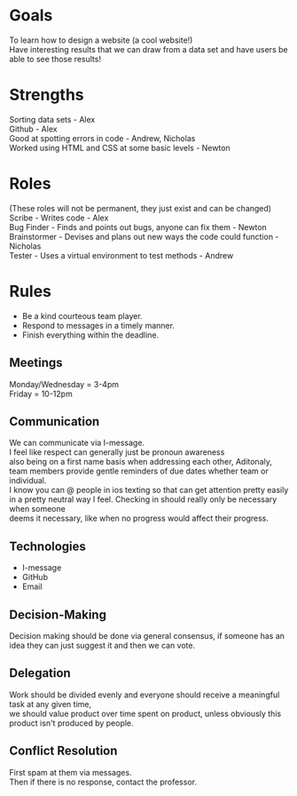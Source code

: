 # Goals
To learn how to design a website (a cool website!)  
Have interesting results that we can draw from a data set and have users be able to see those results!

# Strengths
Sorting data sets - Alex  
Github - Alex  
Good at spotting errors in code - Andrew, Nicholas  
Worked using HTML and CSS at some basic levels - Newton  


# Roles
(These roles will not be permanent, they just exist and can be changed)  
Scribe - Writes code - Alex  
Bug Finder - Finds and points out bugs, anyone can fix them - Newton  
Brainstormer - Devises and plans out new ways the code could function - Nicholas  
Tester - Uses a virtual environment to test methods - Andrew

# Rules
* Be a kind courteous team player.  
* Respond to messages in a timely manner.  
* Finish everything within the deadline.

## Meetings
Monday/Wednesday = 3-4pm  
Friday = 10-12pm

## Communication
We can communicate via I-message.  
I feel like respect can generally just be pronoun awareness  
also being on a first name basis when addressing each other,
Aditonaly, team members provide gentle reminders of due dates whether team or individual.  
I know you can @ people in ios texting so that can get attention pretty easily in a
pretty neutral way I feel. Checking in should really only be necessary when someone  
deems it necessary, like when no progress would affect their progress.  

## Technologies
* I-message  
* GitHub  
* Email  

## Decision-Making
Decision making should be done via general consensus, if someone has an idea they can just suggest it and then we can vote.

## Delegation
Work should be divided evenly and everyone should receive a meaningful task at any given time,  
we should value product over time spent on product, unless obviously this product isn't produced by people.


## Conflict Resolution
First spam at them via messages.  
Then if there is no response, contact the professor.
